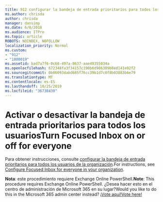 ```yaml
---
title: 912 configurar la bandeja de entrada prioritarios para todos los usuarios de la organización
ms.author: chrisda
author: chrisda
manager: dansimp
ms.date: 6/8/2018
ms.audience: ITPro
ms.topic: article
ROBOTS: NOINDEX, NOFOLLOW
localization_priority: Normal
ms.custom:
- "912"
- "1800019"
ms.assetid: bad7a7f6-0c68-497a-8637-aae49355034a
ms.openlocfilehash: 672348fa3f34157c190b6d986309b8ed141e02f2
ms.sourcegitcommit: 0b06093dabd685f76cc39b1d7c0f8b03883b6e79
ms.translationtype: MT
ms.contentlocale: es-ES
ms.lasthandoff: 10/25/2019
ms.locfileid: "36738430"
---
```

# <a name="turn-focused-inbox-on-or-off-for-everyone"></a><span data-ttu-id="3368c-102">Activar o desactivar la bandeja de entrada prioritarios para todos los usuarios</span><span class="sxs-lookup"><span data-stu-id="3368c-102">Turn Focused Inbox on or off for everyone</span></span>

<span data-ttu-id="3368c-103">Para obtener instrucciones, consulte [configurar la bandeja de entrada prioritarios para todos los usuarios de la organización](https://docs.microsoft.com/office365/admin/setup/configure-focused-inbox).</span><span class="sxs-lookup"><span data-stu-id="3368c-103">For instructions, see [Configure Focused Inbox for everyone in your organization](https://docs.microsoft.com/office365/admin/setup/configure-focused-inbox).</span></span>

<span data-ttu-id="3368c-104">**Nota**: este procedimiento requiere Exchange Online PowerShell.</span><span class="sxs-lookup"><span data-stu-id="3368c-104">**Note**: This procedure requires Exchange Online PowerShell.</span></span> <span data-ttu-id="3368c-105">¿Desea hacer esto en el centro de administración de Microsoft 365 en su lugar?</span><span class="sxs-lookup"><span data-stu-id="3368c-105">Would you like to do this in the Microsoft 365 admin center instead?</span></span> [<span data-ttu-id="3368c-106">¡Vote aquí!</span><span class="sxs-lookup"><span data-stu-id="3368c-106">Vote here!</span></span>](https://go.microsoft.com/fwlink/p/?linkid=862489)
